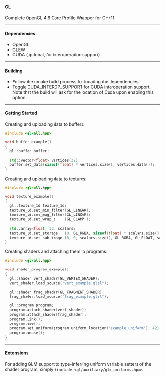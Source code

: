 #### GL
Complete OpenGL 4.6 Core Profile Wrapper for C++11.

---

#### Dependencies
* OpenGL
* GLEW
* CUDA (optional, for interoperation support) 

---

#### Building
* Follow the cmake build process for locating the dependencies.
* Toggle CUDA_INTEROP_SUPPORT for CUDA interoperation support. Note that the build will ask for the location of Cuda upon enabling this option.

---

#### Getting Started

Creating and uploading data to buffers:

```cpp
#include <gl/all.hpp>

void buffer_example()
{
  gl::buffer buffer;
  
  std::vector<float> vertices(32);
  buffer.set_data(sizeof(float) * vertices.size(), vertices.data());
}
```

Creating and uploading data to textures:

```cpp
#include <gl/all.hpp>

void texture_example()
{
  gl::texture_1d texture_1d;
  texture_1d.set_min_filter(GL_LINEAR);
  texture_1d.set_mag_filter(GL_LINEAR);
  texture_1d.set_wrap_s    (GL_CLAMP );
  
  std::array<float, 32> scalars;
  texture_1d.set_storage   (0, GL_RGBA, sizeof(float) * scalars.size());
  texture_1d.set_sub_image (0, 0, scalars.size(), GL_RGBA, GL_FLOAT, scalars.data());
}
```
Creating shaders and attaching them to programs:
```cpp
#include <gl/all.hpp>

void shader_program_example()
{
  gl::shader vert_shader(GL_VERTEX_SHADER);
  vert_shader.load_source("vert_example.glsl");

  gl::shader frag_shader(GL_FRAGMENT_SHADER);
  frag_shader.load_source("frag_example.glsl");

  gl::program program;
  program.attach_shader(vert_shader);
  program.attach_shader(frag_shader);
  program.link();
  program.use();
  program.set_uniform(program.uniform_location("example_uniform"), 42);
  program.unuse();
}
```

---

#### Extensions

For adding GLM support to type-inferring uniform variable setters of the shader program, simply `#include <gl/auxiliary/glm_uniforms.hpp>`.